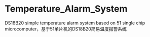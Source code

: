 # Temperature_Alarm_System
DS18B20 simple temperature alarm system based on 51 single chip microcomputer，基于51单片机的DS18B20简易温度报警系统
